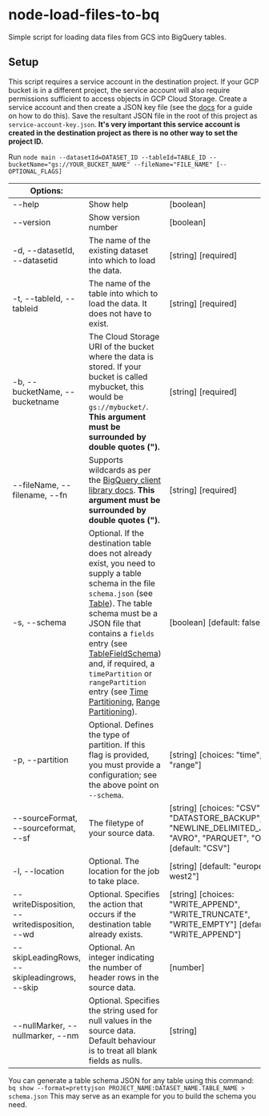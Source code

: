# node-load-files-to-bq
Simple script for loading data files from GCS into BigQuery tables.

## Setup

This script requires a service account in the destination project. If your GCP bucket is in a different project, the service account will also require permissions sufficient to access objects in GCP Cloud Storage. Create a service account and then create a JSON key file (see the [docs](https://cloud.google.com/bigquery/docs/quickstarts/quickstart-client-libraries) for a guide on how to do this). Save the resultant JSON file in the root of this project as ```service-account-key.json```. **It's very important this service account is created in the destination project as there is no other way to set the project ID.**

Run ```node main --datasetId=DATASET_ID --tableId=TABLE_ID --bucketName="gs://YOUR_BUCKET_NAME" --fileName="FILE_NAME" [--OPTIONAL_FLAGS]```

| Options: |  |  |
|---|---|---|
| --help | Show help | [boolean] |
| --version | Show version number | [boolean] |
| -d, --datasetId, --datasetid | The name of the existing dataset into which to load the data. | [string] [required] |
| -t, --tableId, --tableid | The name of the table into which to load the data. It does not have to exist. | [string] [required] |
| -b, --bucketName, --bucketname | The Cloud Storage URI of the bucket where the data is stored. If your bucket is called mybucket, this would be  ```gs://mybucket/```. **This argument must be surrounded by double quotes (").** | [string] [required] |
| --fileName, --filename, --fn | Supports wildcards as per the [BigQuery client library docs](https://cloud.google.com/bigquery/docs/batch-loading-data#load-wildcards). **This argument must be surrounded by double quotes (").** | [string] [required] |
| -s, --schema | Optional. If the destination table does not already exist, you need to supply a table schema in the file ```schema.json``` (see [Table](https://cloud.google.com/bigquery/docs/reference/rest/v2/tables)). The table schema must be a JSON file that contains a ```fields``` entry (see [TableFieldSchema](https://cloud.google.com/bigquery/docs/reference/rest/v2/tables#TableFieldSchema)) and, if required, a ```timePartition``` or ```rangePartition``` entry (see [Time Partitioning](https://cloud.google.com/bigquery/docs/reference/rest/v2/tables#TimePartitioning), [Range Partitioning](https://cloud.google.com/bigquery/docs/reference/rest/v2/tables#rangepartitioning)). | [boolean] [default: false] |
| -p, --partition | Optional. Defines the type of partition. If this flag is provided, you must provide a configuration; see the above point on ```--schema```. | [string] [choices: "time", "range"] |
| --sourceFormat, --sourceformat, --sf | The filetype of your source data. | [string] [choices: "CSV", "DATASTORE_BACKUP", "NEWLINE_DELIMITED_JSON", "AVRO", "PARQUET", "ORC"] [default: "CSV"] |
| -l, --location | Optional. The location for the job to take place. | [string] [default: "europe-west2"] |
| --writeDisposition, --writedisposition, --wd | Optional. Specifies the action that occurs if the destination table already exists. | [string] [choices: "WRITE_APPEND", "WRITE_TRUNCATE", "WRITE_EMPTY"] [default: "WRITE_APPEND"] |
| --skipLeadingRows, --skipleadingrows, --skip | Optional. An integer indicating the number of header rows in the source data. | [number] |
| --nullMarker, --nullmarker, --nm | Optional. Specifies the string used for null values in the source data. Default behaviour is to treat all blank fields as nulls. | [string] |

You can generate a table schema JSON for any table using this command:
```bq show --format=prettyjson PROJECT_NAME:DATASET_NAME.TABLE_NAME > schema.json```
This may serve as an example for you to build the schema you need.